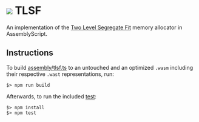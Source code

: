 ![](https://s.gravatar.com/avatar/f105de3decfafc734b8eabe9a960b25d?size=48) TLSF
=================

An implementation of the [Two Level Segregate Fit](http://www.gii.upv.es/tlsf/main/docs)
memory allocator in AssemblyScript.

Instructions
------------

To build [assembly/tlsf.ts](./assembly/tlsf.ts) to an untouched and an optimized `.wasm` including their respective `.wast` representations, run:

```
$> npm run build
```

Afterwards, to run the included [test](./tests/index.js):

```
$> npm install
$> npm test
```
